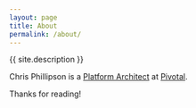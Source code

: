```yaml
---
layout: page
title: About
permalink: /about/
---
```


{{ site.description }}

Chris Phillipson is a <a href="https://builttoadapt.io/a-day-in-the-life-of-a-pivotal-platform-architect-e7f823aae1bd">Platform Architect</a> at [Pivotal](https://www.pivotal.io).  <a href="https://www.visualcv.com/chris-phillipson"><i class="fa fa-file"></i></a>



Thanks for reading!